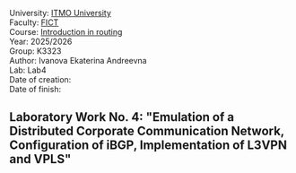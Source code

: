 University: [ITMO University](https://itmo.ru/ru/)  
Faculty: [FICT](https://fict.itmo.ru)  
Course: [Introduction in routing](https://github.com/itmo-ict-faculty/introduction-in-routing)  
Year: 2025/2026  
Group: K3323  
Author: Ivanova Ekaterina Andreevna  
Lab: Lab4  
Date of creation:    
Date of finish:  

## Laboratory Work No. 4: "Emulation of a Distributed Corporate Communication Network, Configuration of iBGP, Implementation of L3VPN and VPLS"
